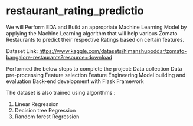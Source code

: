 # restaurant_rating_predictio
 We will Perform EDA and Build an appropriate Machine Learning Model by applying the Machine Learning algorithm that will help various Zomato Restaurants to predict their respective Ratings based on certain features.

Dataset Link: https://www.kaggle.com/datasets/himanshupoddar/zomato-bangalore-restaurants?resource=download

Performed the below steps to complete the project:
Data collection
Data pre-processing
Feature selection
Feature Engineering
Model building and evaluation
Back-end development with Flask Framework

 The dataset is also trained using algorithms :
1. Linear Regression
2. Decision tree Regression
3. Random forest Regression
